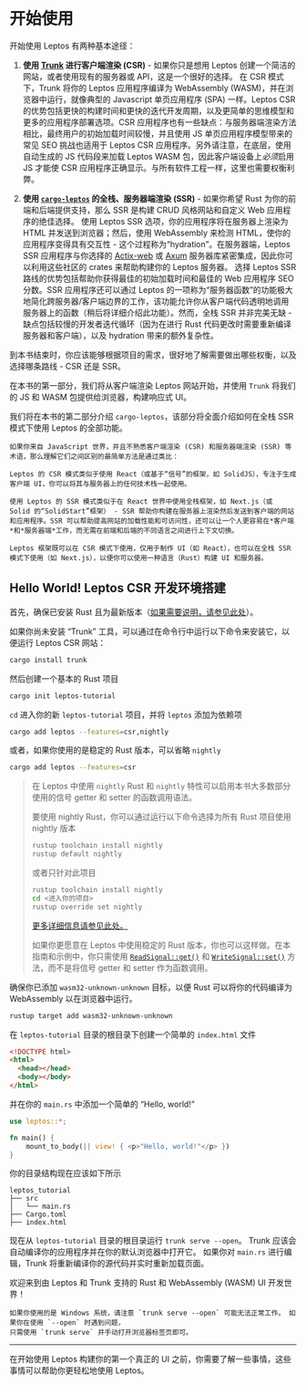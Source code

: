 # 开始使用

开始使用 Leptos 有两种基本途径：

1. **使用 [Trunk](https://trunkrs.dev/) 进行客户端渲染 (CSR)** - 如果你只是想用 Leptos 创建一个简洁的网站，或者使用现有的服务器或 API，这是一个很好的选择。
在 CSR 模式下，Trunk 将你的 Leptos 应用程序编译为 WebAssembly (WASM)，并在浏览器中运行，就像典型的 Javascript 单页应用程序 (SPA) 一样。Leptos CSR 的优势包括更快的构建时间和更快的迭代开发周期，以及更简单的思维模型和更多的应用程序部署选项。CSR 应用程序也有一些缺点：与服务器端渲染方法相比，最终用户的初始加载时间较慢，并且使用 JS 单页应用程序模型带来的常见 SEO 挑战也适用于 Leptos CSR 应用程序。另外请注意，在底层，使用自动生成的 JS 代码段来加载 Leptos WASM 包，因此客户端设备上*必须*启用 JS 才能使 CSR 应用程序正确显示。与所有软件工程一样，这里也需要权衡利弊。

2. **使用 [`cargo-leptos`](https://github.com/leptos-rs/cargo-leptos) 的全栈、服务器端渲染 (SSR)** - 如果你希望 Rust 为你的前端和后端提供支持，那么 SSR 是构建 CRUD 风格网站和自定义 Web 应用程序的绝佳选择。
使用 Leptos SSR 选项，你的应用程序将在服务器上渲染为 HTML 并发送到浏览器；然后，使用 WebAssembly 来检测 HTML，使你的应用程序变得具有交互性 - 这个过程称为“hydration”。在服务器端，Leptos SSR 应用程序与你选择的 [Actix-web](https://docs.rs/leptos_actix/latest/leptos_actix/index.html) 或 [Axum](https://docs.rs/leptos_axum/latest/leptos_axum/index.html) 服务器库紧密集成，因此你可以利用这些社区的 crates 来帮助构建你的 Leptos 服务器。
选择 Leptos SSR 路线的优势包括帮助你获得最佳的初始加载时间和最佳的 Web 应用程序 SEO 分数。SSR 应用程序还可以通过 Leptos 的一项称为“服务器函数”的功能极大地简化跨服务器/客户端边界的工作，该功能允许你从客户端代码透明地调用服务器上的函数（稍后将详细介绍此功能）。然而，全栈 SSR 并非完美无缺 - 缺点包括较慢的开发者迭代循环（因为在进行 Rust 代码更改时需要重新编译服务器和客户端），以及 hydration 带来的额外复杂性。

到本书结束时，你应该能够根据项目的需求，很好地了解需要做出哪些权衡，以及选择哪条路线 - CSR 还是 SSR。


在本书的第一部分，我们将从客户端渲染 Leptos 网站开始，并使用 `Trunk` 将我们的 JS 和 WASM 包提供给浏览器，构建响应式 UI。

我们将在本书的第二部分介绍 `cargo-leptos`，该部分将全面介绍如何在全栈 SSR 模式下使用 Leptos 的全部功能。

```admonish note
如果你来自 JavaScript 世界，并且不熟悉客户端渲染 (CSR) 和服务器端渲染 (SSR) 等术语，那么理解它们之间区别的最简单方法是通过类比：

Leptos 的 CSR 模式类似于使用 React（或基于“信号”的框架，如 SolidJS），专注于生成客户端 UI，你可以将其与服务器上的任何技术栈一起使用。

使用 Leptos 的 SSR 模式类似于在 React 世界中使用全栈框架，如 Next.js（或 Solid 的“SolidStart”框架） - SSR 帮助你构建在服务器上渲染然后发送到客户端的网站和应用程序。SSR 可以帮助提高网站的加载性能和可访问性，还可以让一个人更容易在*客户端*和*服务器端*工作，而无需在前端和后端的不同语言之间进行上下文切换。

Leptos 框架既可以在 CSR 模式下使用，仅用于制作 UI（如 React），也可以在全栈 SSR 模式下使用（如 Next.js），以便你可以使用一种语言（Rust）构建 UI 和服务器。

```

## Hello World! Leptos CSR 开发环境搭建

首先，确保已安装 Rust 且为最新版本（[如果需要说明，请参见此处](https://www.rust-lang.org/tools/install)）。

如果你尚未安装 “Trunk” 工具，可以通过在命令行中运行以下命令来安装它，以便运行 Leptos CSR 网站：

```bash
cargo install trunk
```

然后创建一个基本的 Rust 项目

```bash
cargo init leptos-tutorial
```

`cd` 进入你的新 `leptos-tutorial` 项目，并将 `leptos` 添加为依赖项

```bash
cargo add leptos --features=csr,nightly
```

或者，如果你使用的是稳定的 Rust 版本，可以省略 `nightly`

```bash
cargo add leptos --features=csr
```

> 在 Leptos 中使用 `nightly` Rust 和 `nightly` 特性可以启用本书大多数部分使用的信号 getter 和 setter 的函数调用语法。
>
> 要使用 nightly Rust，你可以通过运行以下命令选择为所有 Rust 项目使用 nightly 版本
>
> ```bash
> rustup toolchain install nightly
> rustup default nightly
> ```
>
> 或者只针对此项目
>
> ```bash
> rustup toolchain install nightly
> cd <进入你的项目>
> rustup override set nightly
> ```
>
> [更多详细信息请参见此处。](https://doc.rust-lang.org/book/appendix-07-nightly-rust.html)
>
> 如果你更愿意在 Leptos 中使用稳定的 Rust 版本，你也可以这样做。在本指南和示例中，你只需使用 [`ReadSignal::get()`](https://docs.rs/leptos/latest/leptos/struct.ReadSignal.html#impl-SignalGet%3CT%3E-for-ReadSignal%3CT%3E) 和 [`WriteSignal::set()`](https://docs.rs/leptos/latest/leptos/struct.WriteSignal.html#impl-SignalGet%3CT%3E-for-ReadSignal%3CT%3E) 方法，而不是将信号 getter 和 setter 作为函数调用。

确保你已添加 `wasm32-unknown-unknown` 目标，以便 Rust 可以将你的代码编译为 WebAssembly 以在浏览器中运行。

```bash
rustup target add wasm32-unknown-unknown
```

在 `leptos-tutorial` 目录的根目录下创建一个简单的 `index.html` 文件

```html
<!DOCTYPE html>
<html>
  <head></head>
  <body></body>
</html>
```

并在你的 `main.rs` 中添加一个简单的 “Hello, world!”

```rust
use leptos::*;

fn main() {
    mount_to_body(|| view! { <p>"Hello, world!"</p> })
}
```

你的目录结构现在应该如下所示

```
leptos_tutorial
├── src
│   └── main.rs
├── Cargo.toml
├── index.html
```

现在从 `leptos-tutorial` 目录的根目录运行 `trunk serve --open`。
Trunk 应该会自动编译你的应用程序并在你的默认浏览器中打开它。
如果你对 `main.rs` 进行编辑，Trunk 将重新编译你的源代码并实时重新加载页面。

欢迎来到由 Leptos 和 Trunk 支持的 Rust 和 WebAssembly (WASM) UI 开发世界！

```admonish note
如果你使用的是 Windows 系统，请注意 `trunk serve --open` 可能无法正常工作。 如果你在使用 `--open` 时遇到问题，
只需使用 `trunk serve` 并手动打开浏览器标签页即可。
```

---

在开始使用 Leptos 构建你的第一个真正的 UI 之前，你需要了解一些事情，这些事情可以帮助你更轻松地使用 Leptos。
